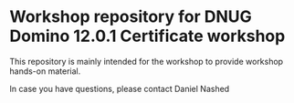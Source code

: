 # Workshop repository for DNUG Domino 12.0.1 Certificate workshop

This repository is mainly intended for the workshop to provide workshop hands-on material.

In case you have questions, please contact Daniel Nashed

